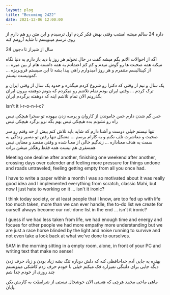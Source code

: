 ```yaml
---
layout: plog
title: "Becoming 2422"
date: 2021-12-06 12:00:00
---
```


داره 24 سالم میشه
امشب وقتی بهش فکر کردم اول ترسیدم و این متن رو هم دارم از روی ترسم مینویسم تا شاید آرومم کنه

24 سال از شیراز تا دجون


اگه از احوالات الانم بگم میشه گفت در حال تحولم هر روز با دید باز دارم به دنیا نگاه میکنه همه صحبت ها رو گوش میدم و کم کم اعتمادم به همه دانسته هام از بین میره ... از کپیتالیسم متنفرم و هر روز امیدوارم راهی پیدا بشه تا این سیستم فروبریزه ... کمونیست نیستم.


یک سال و نیم از وقتی که دکترا رو شروع کردم میگذره و حدود یک سال از وقتی ایران و ترک کردم ... وقتی ایران بودم تمام تلاشم رو میکردم که بتونم دوهفته بیرون ایران بگذرونم الان تمام تلاشم اینه که دوهفته برگردم ایران 

isn't it i-r-o-n-i-c?

حس گم شدن دارم حس جاموندن از کاروان و پرسه زدن بیهوده تو صحرا هیچکی نیس راه رو نشونم بده هیچکی نیس بهم بگه نرو برگرد هیچکی نیس

تنها نیستم خیلی دوست و آشنا دارم که شاید باید تلاش کنم بیش از حد وقتم رو سر صحبت و معاشرت تلف نکنم و به کارام برسم ... مشکل تنها رفتن تو مسیر زندگی به سمت یه هدف معناداره ... زندگیم خالی از معنا شده و وقتی مقصد و معنایی نیس همسفری هم نیست همه فقط رهگذر میشن برات


Meeting one dealine after another, finishing one weekend after another, crossing days over calender and feeling more pressure for things undone and roads untraveled, feeling getting empty from all you once had.

I have to write a paper within a month I was so motivated about it was really good idea and I implemented everything from scratch, classic Mahi, but now I just hate to working on it ... isn't it ironic?

I think today society, or at least people that I know, are too fed up with life too much taken, more than we can ever handle, the to-do list we create for ourself always become our not-done list in the end ... isn't it ironic?

I guess if we had less taken from life, we had enough time and energy and focues for other people we had more empathy more understanding but we are just a race horse blinded by the light and noise running to survive and not even take a look back at what we've done to ourselves.

5AM in the morning sitting in a empty room, alone, in front of your PC and writing text that make no sense!


بهتره یه جایی آدم خداحافظی کنه که دلش دوباره تنگ بشه زیاد بودن و زیاد حرف زدن دیگه جایی برای دلتنگی نمیزاره
فک میکنم خیلی با خودم حرف زدم کاشکی میتونستم چند روزی از خودم جدا شم

ماهی ماحی محمد هرچی که هستی الان خوشحال نیستی از شرایطت یه کاریش بکن
پایان.





